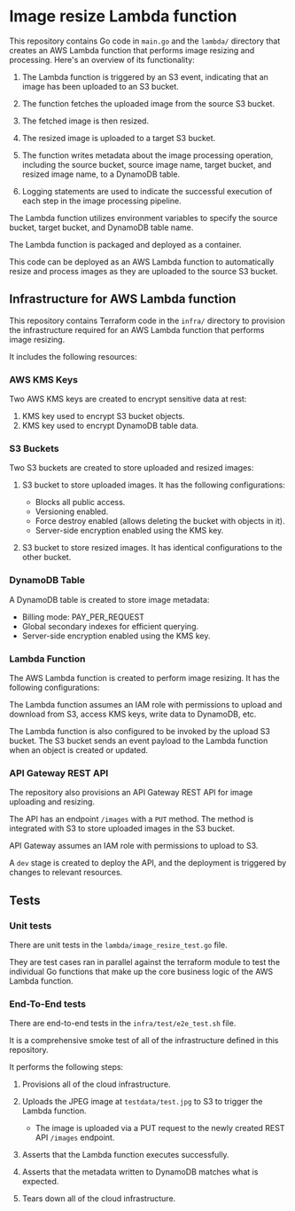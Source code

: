 # Image resize Lambda function

This repository contains Go code in `main.go` and the `lambda/` directory that creates an AWS Lambda function that performs image resizing and processing. Here's an overview of its functionality:

1. The Lambda function is triggered by an S3 event, indicating that an image has been uploaded to an S3 bucket.

2. The function fetches the uploaded image from the source S3 bucket.

3. The fetched image is then resized.

4. The resized image is uploaded to a target S3 bucket.

5. The function writes metadata about the image processing operation, including the source bucket, source image name, target bucket, and resized image name, to a DynamoDB table.

6. Logging statements are used to indicate the successful execution of each step in the image processing pipeline.

The Lambda function utilizes environment variables to specify the source bucket, target bucket, and DynamoDB table name.

The Lambda function is packaged and deployed as a container.

This code can be deployed as an AWS Lambda function to automatically resize and process images as they are uploaded to the source S3 bucket.

## Infrastructure for AWS Lambda function

This repository contains Terraform code in the `infra/` directory to provision the infrastructure required for an AWS Lambda function that performs image resizing.

It includes the following resources:

### AWS KMS Keys

Two AWS KMS keys are created to encrypt sensitive data at rest:

1. KMS key used to encrypt S3 bucket objects.
2. KMS key used to encrypt DynamoDB table data.

### S3 Buckets

Two S3 buckets are created to store uploaded and resized images:

1. S3 bucket to store uploaded images. It has the following configurations:
   - Blocks all public access.
   - Versioning enabled.
   - Force destroy enabled (allows deleting the bucket with objects in it).
   - Server-side encryption enabled using the KMS key.

2. S3 bucket to store resized images. It has identical configurations to the other bucket.

### DynamoDB Table

A DynamoDB table is created to store image metadata:

- Billing mode: PAY_PER_REQUEST
- Global secondary indexes for efficient querying.
- Server-side encryption enabled using the KMS key.

### Lambda Function

The AWS Lambda function is created to perform image resizing. It has the following configurations:

The Lambda function assumes an IAM role with permissions to upload and download from S3, access KMS keys, write data to DynamoDB, etc.

The Lambda function is also configured to be invoked by the upload S3 bucket. The S3 bucket sends an event payload to the Lambda function when an object is created or updated.

### API Gateway REST API

The repository also provisions an API Gateway REST API for image uploading and resizing.

The API has an endpoint `/images` with a `PUT` method. The method is integrated with S3 to store uploaded images in the S3 bucket.

API Gateway assumes an IAM role with permissions to upload to S3.

A `dev` stage is created to deploy the API, and the deployment is triggered by changes to relevant resources.

## Tests

### Unit tests

There are unit tests in the `lambda/image_resize_test.go` file.

They are test cases ran in parallel against the terraform module to test the individual Go functions that make up the core business logic of the AWS Lambda function.

### End-To-End tests

There are end-to-end tests in the `infra/test/e2e_test.sh` file.

It is a comprehensive smoke test of all of the infrastructure defined in this repository.

It performs the following steps:

1. Provisions all of the cloud infrastructure.

2. Uploads the JPEG image at `testdata/test.jpg` to S3 to trigger the Lambda function.

   - The image is uploaded via a PUT request to the newly created REST API `/images` endpoint.

3. Asserts that the Lambda function executes successfully.

4. Asserts that the metadata written to DynamoDB matches what is expected.

5. Tears down all of the cloud infrastructure.
